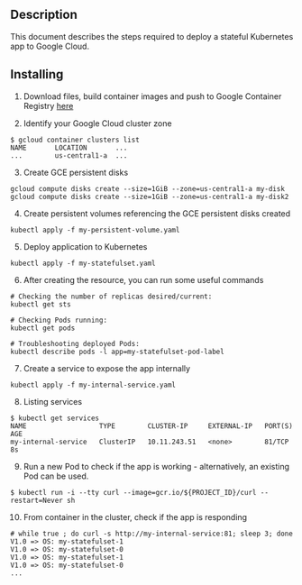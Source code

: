 ## Description 

This document describes the steps required to deploy a stateful Kubernetes app to Google Cloud.

## Installing

1. Download files, build container images and push to Google Container Registry [here](../containers/README.md)

2. Identify your Google Cloud cluster zone

```
$ gcloud container clusters list
NAME       LOCATION       ...
...        us-central1-a  ...
```

3. Create GCE persistent disks

```
gcloud compute disks create --size=1GiB --zone=us-central1-a my-disk
gcloud compute disks create --size=1GiB --zone=us-central1-a my-disk2
```

4. Create persistent volumes referencing the GCE persistent disks created

```
kubectl apply -f my-persistent-volume.yaml
```


5. Deploy application to Kubernetes

```
kubectl apply -f my-statefulset.yaml
```

6. After creating the resource, you can run some useful commands

```
# Checking the number of replicas desired/current:
kubectl get sts

# Checking Pods running:
kubectl get pods

# Troubleshooting deployed Pods:
kubectl describe pods -l app=my-statefulset-pod-label
```


7. Create a service to expose the app internally

```
kubectl apply -f my-internal-service.yaml
```

8. Listing services

```
$ kubectl get services
NAME                  TYPE        CLUSTER-IP     EXTERNAL-IP   PORT(S)   AGE
my-internal-service   ClusterIP   10.11.243.51   <none>        81/TCP    8s
```

9. Run a new Pod to check if the app is working - alternatively, an existing Pod can be used.

```
$ kubectl run -i --tty curl --image=gcr.io/${PROJECT_ID}/curl --restart=Never sh
```

10. From container in the cluster, check if the app is responding

```
# while true ; do curl -s http://my-internal-service:81; sleep 3; done
V1.0 => OS: my-statefulset-1
V1.0 => OS: my-statefulset-0
V1.0 => OS: my-statefulset-1
V1.0 => OS: my-statefulset-0
...
```





